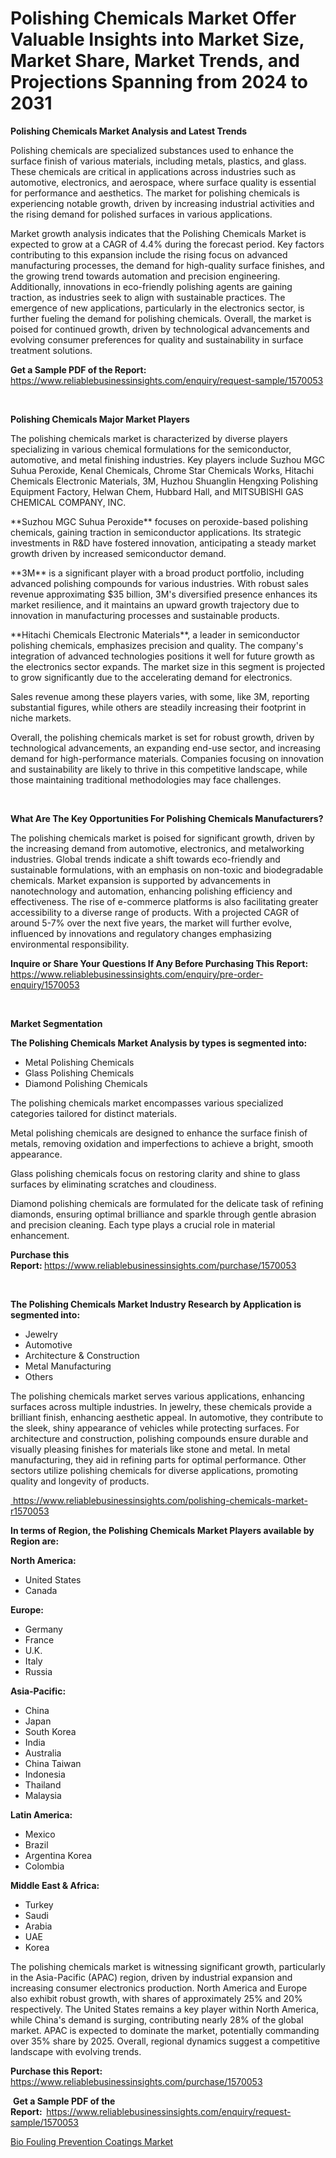 <p><h1>Polishing Chemicals Market Offer Valuable Insights into Market Size, Market Share, Market Trends, and Projections Spanning from 2024 to 2031</h1></p><p><strong>Polishing Chemicals Market Analysis and Latest Trends</strong></p>
<p><p>Polishing chemicals are specialized substances used to enhance the surface finish of various materials, including metals, plastics, and glass. These chemicals are critical in applications across industries such as automotive, electronics, and aerospace, where surface quality is essential for performance and aesthetics. The market for polishing chemicals is experiencing notable growth, driven by increasing industrial activities and the rising demand for polished surfaces in various applications.</p><p>Market growth analysis indicates that the Polishing Chemicals Market is expected to grow at a CAGR of 4.4% during the forecast period. Key factors contributing to this expansion include the rising focus on advanced manufacturing processes, the demand for high-quality surface finishes, and the growing trend towards automation and precision engineering. Additionally, innovations in eco-friendly polishing agents are gaining traction, as industries seek to align with sustainable practices. The emergence of new applications, particularly in the electronics sector, is further fueling the demand for polishing chemicals. Overall, the market is poised for continued growth, driven by technological advancements and evolving consumer preferences for quality and sustainability in surface treatment solutions.</p></p>
<p><strong>Get a Sample PDF of the Report:&nbsp;</strong> <a href="https://www.reliablebusinessinsights.com/enquiry/request-sample/1570053?utm_campaign=63&utm_medium=2&utm_source=Github&utm_content=ia&utm_term=29122024&utm_id=polishing-chemicals">https://www.reliablebusinessinsights.com/enquiry/request-sample/1570053</a></p>
<p>&nbsp;</p>
<p><strong>Polishing Chemicals Major Market Players</strong></p>
<p><p>The polishing chemicals market is characterized by diverse players specializing in various chemical formulations for the semiconductor, automotive, and metal finishing industries. Key players include Suzhou MGC Suhua Peroxide, Kenal Chemicals, Chrome Star Chemicals Works, Hitachi Chemicals Electronic Materials, 3M, Huzhou Shuanglin Hengxing Polishing Equipment Factory, Helwan Chem, Hubbard Hall, and MITSUBISHI GAS CHEMICAL COMPANY, INC.</p><p>**Suzhou MGC Suhua Peroxide** focuses on peroxide-based polishing chemicals, gaining traction in semiconductor applications. Its strategic investments in R&D have fostered innovation, anticipating a steady market growth driven by increased semiconductor demand.</p><p>**3M** is a significant player with a broad product portfolio, including advanced polishing compounds for various industries. With robust sales revenue approximating $35 billion, 3M's diversified presence enhances its market resilience, and it maintains an upward growth trajectory due to innovation in manufacturing processes and sustainable products.</p><p>**Hitachi Chemicals Electronic Materials**, a leader in semiconductor polishing chemicals, emphasizes precision and quality. The company's integration of advanced technologies positions it well for future growth as the electronics sector expands. The market size in this segment is projected to grow significantly due to the accelerating demand for electronics.</p><p>Sales revenue among these players varies, with some, like 3M, reporting substantial figures, while others are steadily increasing their footprint in niche markets.</p><p>Overall, the polishing chemicals market is set for robust growth, driven by technological advancements, an expanding end-use sector, and increasing demand for high-performance materials. Companies focusing on innovation and sustainability are likely to thrive in this competitive landscape, while those maintaining traditional methodologies may face challenges.</p></p>
<p>&nbsp;</p>
<p><strong>What Are The Key Opportunities For Polishing Chemicals Manufacturers?</strong></p>
<p><p>The polishing chemicals market is poised for significant growth, driven by the increasing demand from automotive, electronics, and metalworking industries. Global trends indicate a shift towards eco-friendly and sustainable formulations, with an emphasis on non-toxic and biodegradable chemicals. Market expansion is supported by advancements in nanotechnology and automation, enhancing polishing efficiency and effectiveness. The rise of e-commerce platforms is also facilitating greater accessibility to a diverse range of products. With a projected CAGR of around 5-7% over the next five years, the market will further evolve, influenced by innovations and regulatory changes emphasizing environmental responsibility.</p></p>
<p><strong>Inquire or Share Your Questions If Any Before Purchasing This Report:</strong> <a href="https://www.reliablebusinessinsights.com/enquiry/pre-order-enquiry/1570053?utm_campaign=63&utm_medium=2&utm_source=Github&utm_content=ia&utm_term=29122024&utm_id=polishing-chemicals">https://www.reliablebusinessinsights.com/enquiry/pre-order-enquiry/1570053</a></p>
<p>&nbsp;</p>
<p><strong>Market Segmentation</strong></p>
<p><strong>The Polishing Chemicals Market Analysis by types is segmented into:</strong></p>
<p><ul><li>Metal Polishing Chemicals</li><li>Glass Polishing Chemicals</li><li>Diamond Polishing Chemicals</li></ul></p>
<p><p>The polishing chemicals market encompasses various specialized categories tailored for distinct materials. </p><p>Metal polishing chemicals are designed to enhance the surface finish of metals, removing oxidation and imperfections to achieve a bright, smooth appearance. </p><p>Glass polishing chemicals focus on restoring clarity and shine to glass surfaces by eliminating scratches and cloudiness. </p><p>Diamond polishing chemicals are formulated for the delicate task of refining diamonds, ensuring optimal brilliance and sparkle through gentle abrasion and precision cleaning. Each type plays a crucial role in material enhancement.</p></p>
<p><strong>Purchase this Report:&nbsp;</strong><a href="https://www.reliablebusinessinsights.com/purchase/1570053?utm_campaign=63&utm_medium=2&utm_source=Github&utm_content=ia&utm_term=29122024&utm_id=polishing-chemicals">https://www.reliablebusinessinsights.com/purchase/1570053</a></p>
<p>&nbsp;</p>
<p><strong>The Polishing Chemicals Market Industry Research by Application is segmented into:</strong></p>
<p><ul><li>Jewelry</li><li>Automotive</li><li>Architecture & Construction</li><li>Metal Manufacturing</li><li>Others</li></ul></p>
<p><p>The polishing chemicals market serves various applications, enhancing surfaces across multiple industries. In jewelry, these chemicals provide a brilliant finish, enhancing aesthetic appeal. In automotive, they contribute to the sleek, shiny appearance of vehicles while protecting surfaces. For architecture and construction, polishing compounds ensure durable and visually pleasing finishes for materials like stone and metal. In metal manufacturing, they aid in refining parts for optimal performance. Other sectors utilize polishing chemicals for diverse applications, promoting quality and longevity of products.</p></p>
<p><a href="https://www.reliablebusinessinsights.com/polishing-chemicals-market-r1570053?utm_campaign=63&utm_medium=2&utm_source=Github&utm_content=ia&utm_term=29122024&utm_id=polishing-chemicals">&nbsp;https://www.reliablebusinessinsights.com/polishing-chemicals-market-r1570053</a></p>
<p><strong>In terms of Region, the Polishing Chemicals Market Players available by Region are:</strong></p>
<p>
    <p> <strong> North America: </strong>
        <ul>
            <li>United States</li>
            <li>Canada</li>
        </ul>
        </p> 
    <p> <strong> Europe: </strong>
        <ul>
            <li>Germany</li>
            <li>France</li>
            <li>U.K.</li>
            <li>Italy</li>
            <li>Russia</li>
        </ul>
        </p> 
    <p> <strong> Asia-Pacific: </strong>
        <ul>
            <li>China</li>
            <li>Japan</li>
            <li>South Korea</li>
            <li>India</li>
            <li>Australia</li>
            <li>China Taiwan</li>
            <li>Indonesia</li>
            <li>Thailand</li>
            <li>Malaysia</li>
        </ul>
        </p> 
    <p> <strong> Latin America: </strong>
        <ul>
            <li>Mexico</li>
            <li>Brazil</li>
            <li>Argentina Korea</li>
            <li>Colombia</li>
        </ul>
        </p> 
    <p> <strong> Middle East & Africa: </strong>
        <ul>
            <li>Turkey</li>
            <li>Saudi</li>
            <li>Arabia</li>
            <li>UAE</li>
            <li>Korea</li>
        </ul>
    </p>
    </p>
<p><p>The polishing chemicals market is witnessing significant growth, particularly in the Asia-Pacific (APAC) region, driven by industrial expansion and increasing consumer electronics production. North America and Europe also exhibit robust growth, with shares of approximately 25% and 20% respectively. The United States remains a key player within North America, while China's demand is surging, contributing nearly 28% of the global market. APAC is expected to dominate the market, potentially commanding over 35% share by 2025. Overall, regional dynamics suggest a competitive landscape with evolving trends.</p></p>
<p><strong>Purchase this Report: </strong><a href="https://www.reliablebusinessinsights.com/purchase/1570053?utm_campaign=63&utm_medium=2&utm_source=Github&utm_content=ia&utm_term=29122024&utm_id=polishing-chemicals">https://www.reliablebusinessinsights.com/purchase/1570053</a></p>
<p>&nbsp;<strong>Get a Sample PDF of the Report:&nbsp;&nbsp;</strong><a href="https://www.reliablebusinessinsights.com/enquiry/request-sample/1570053?utm_campaign=63&utm_medium=2&utm_source=Github&utm_content=ia&utm_term=29122024&utm_id=polishing-chemicals">https://www.reliablebusinessinsights.com/enquiry/request-sample/1570053</a></p>
<p><strong></strong></p>
<p><p><a href="https://github.com/barnickclara79/Market-Research-Report-List-1/blob/main/bio-fouling-prevention-coatings-market.md?utm_campaign=63&utm_medium=2&utm_source=Github&utm_content=ia&utm_term=29122024&utm_id=polishing-chemicals">Bio Fouling Prevention Coatings Market</a></p></p>